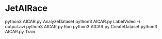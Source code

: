 # JetAIRace
python3 AICAR.py AnalyzeDataset
python3 AICAR.py LabelVideo -i output.avi 
python3 AICAR.py Run
python3 AICAR.py CreateDataset
python3 AICAR.py Train
